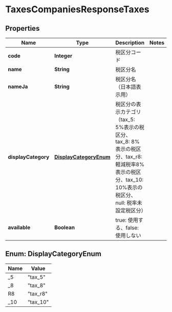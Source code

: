 

# TaxesCompaniesResponseTaxes

## Properties

Name | Type | Description | Notes
------------ | ------------- | ------------- | -------------
**code** | **Integer** | 税区分コード | 
**name** | **String** | 税区分名 | 
**nameJa** | **String** | 税区分名（日本語表示用） | 
**displayCategory** | [**DisplayCategoryEnum**](#DisplayCategoryEnum) | 税区分の表示カテゴリ（tax_5: 5%表示の税区分、tax_8: 8%表示の税区分、tax_r8: 軽減税率8%表示の税区分、tax_10: 10%表示の税区分、null: 税率未設定税区分） | 
**available** | **Boolean** | true: 使用する、false: 使用しない | 



## Enum: DisplayCategoryEnum

Name | Value
---- | -----
_5 | &quot;tax_5&quot;
_8 | &quot;tax_8&quot;
R8 | &quot;tax_r8&quot;
_10 | &quot;tax_10&quot;



